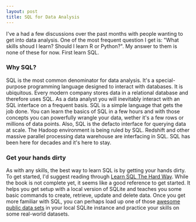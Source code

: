 ```yaml
---
layout: post
title: SQL for Data Analysis
---
```


I've a had a few discussions over the past months with people wanting to get into data analysis. One of the most frequent question I get is: "What skills shoud I learn? Should I learn R or Python?". My answer to them is none of these for now. First learn SQL. 

### Why SQL?
SQL is the most common denominator for data analysis. It's a special-purpose programming language designed to interact with databases. It is ubiquitous. Every modern company stores data in a relational database and therefore uses SQL. As a data analyst you will inevitably interact with an SQL interface on a frequent basis. SQL is a simple language that gets the job done. You can learn the basics of SQL in a few hours and with those concepts you can powerfully wrangle your data, wether it's a few rows or millions of data points. Also, SQL is the defacto interface for querying data at scale. The Hadoop environment is being ruled by SQL. Redshift and other massive parallel processing data warehouse are interfacing in SQL. SQL has been here for decades and it's here to stay.

### Get your hands dirty
As with any skills, the best way to learn SQL is by getting your hands dirty. To get started, I'd suggest reading through [Learn SQL The Hard Way](http://sql.learncodethehardway.org/book/). While the book is not complete yet, it seems like a good reference to get started. It helps you get setup with a local version of SQLite and teaches you some basic commands to create, retrieve, update and delete data. Once you get more familiar with SQL, you can perhaps load up one of those [awesome public data sets](https://github.com/caesar0301/awesome-public-datasets) in your local SQLite instance and practice your skills on some real-world datasets.
